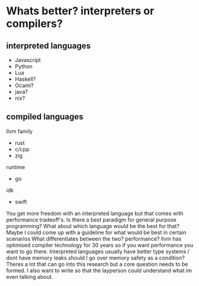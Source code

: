# Whats better? interpreters or compilers?

## interpreted languages
- Javascript
- Python
- Lua
- Haskell?
- Ocaml?
- java?
- nix?

## compiled languages

llvm family
- rust
- c/cpp
- zig

runtime
- go

idk
- swift


You get more freedom with an interpreted language but
that comes with performance tradeoff's.
Is there a best paradigm for general purpose programming?
What about which language would be the best for that?
Maybe I could come up with a guideline for what would be best in certain scenarios
What differentiates between the two?
performance?
llvm has optimised compiler technology for 30 years so if you want performance
you want to go there.
Interpreted languages usually have better type systems / dont have memory leaks
should I go over memory safety as a condition? Theres a lot that can go into
this research but a core question needs to be formed. I also want to write so that
the layperson could understand what im even talking about.
